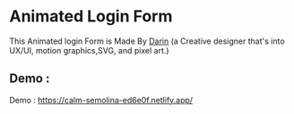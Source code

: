 # Animated Login Form 

This Animated login Form is Made By [Darin](https://codepen.io/dsenneff) (a Creative designer that's into UX/UI, motion graphics,SVG, and pixel art.)

## Demo : 
Demo : https://calm-semolina-ed6e0f.netlify.app/